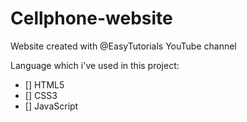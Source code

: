 # Cellphone-website
Website created with @EasyTutorials YouTube channel 

Language which i've used in this project: 
- [] HTML5
- [] CSS3
- [] JavaScript
